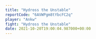 ```yaml
---
title: "Hydross the Unstable"
reportCode: "6AVWPgm8tYbcFC2q"
player: "Ankw"
fight: "Hydross the Unstable"
date: 2021-10-20T19:00:04.987000+00:00
---
```

